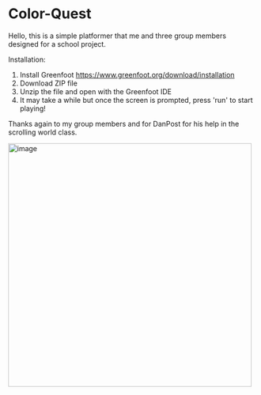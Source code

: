 # Color-Quest

Hello, this is a simple platformer that me and three group members designed for a school project.

Installation:
  1. Install Greenfoot https://www.greenfoot.org/download/installation
  2. Download ZIP file
  3. Unzip the file and open with the Greenfoot IDE
  4. It may take a while but once the screen is prompted, press 'run' to start playing!

Thanks again to my group members and for DanPost for his help in the scrolling world class.


<img width="492" alt="image" src="https://github.com/Cooliguess/Color-Quest/assets/89369349/c316d35f-9f42-49b5-b1ed-b692d767d2d5">
